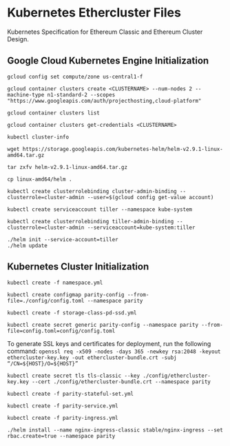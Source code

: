 # Kubernetes Ethercluster Files

Kubernetes Specification for Ethereum Classic and Ethereum Cluster Design.


## Google Cloud Kubernetes Engine Initialization

`gcloud config set compute/zone us-central1-f`

`gcloud container clusters create <CLUSTERNAME> --num-nodes 2 --machine-type n1-standard-2 --scopes "https://www.googleapis.com/auth/projecthosting,cloud-platform"`

`gcloud container clusters list`

`gcloud container clusters get-credentials <CLUSTERNAME>`

`kubectl cluster-info`

`wget https://storage.googleapis.com/kubernetes-helm/helm-v2.9.1-linux-amd64.tar.gz`

`tar zxfv helm-v2.9.1-linux-amd64.tar.gz`

`cp linux-amd64/helm .`

`kubectl create clusterrolebinding cluster-admin-binding --clusterrole=cluster-admin --user=$(gcloud config get-value account)`

`kubectl create serviceaccount tiller --namespace kube-system`

`kubectl create clusterrolebinding tiller-admin-binding --clusterrole=cluster-admin --serviceaccount=kube-system:tiller`

```
./helm init --service-account=tiller
./helm update
```

## Kubernetes Cluster Initialization

`kubectl create -f namespace.yml`

`kubectl create configmap parity-config --from-file=./config/config.toml --namespace parity`

`kubectl create -f storage-class-pd-ssd.yml`

`kubectl create secret generic parity-config --namespace parity --from-file=config.toml=config/config.toml`

To generate SSL keys and certificates for deployment, run the following command:
`openssl req -x509 -nodes -days 365 -newkey rsa:2048 -keyout ethercluster-key.key -out ethercluster-bundle.crt -subj “/CN=${HOST}/O=${HOST}”`

`kubectl create secret tls tls-classic --key ./config/ethercluster-key.key --cert ./config/ethercluster-bundle.crt --namespace parity`

`kubectl create -f parity-stateful-set.yml`

`kubectl create -f parity-service.yml`

`kubectl create -f parity-ingress.yml`

`./helm install --name nginx-ingress-classic stable/nginx-ingress --set rbac.create=true --namespace parity`
